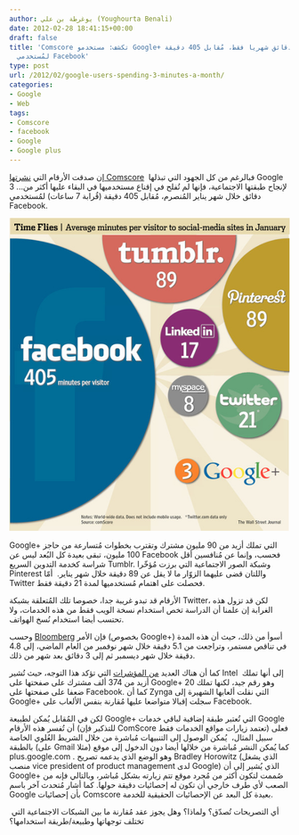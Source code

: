 ```yaml
---
author: يوغرطة بن علي (Youghourta Benali)
date: 2012-02-28 18:41:15+00:00
draft: false
title: 'Comscore تكشف: مستخدمو Google+ يقضون عليها 3 دقائق شهريا فقط، مُقابل 405 دقيقة
  لمُستخدمي Facebook'
type: post
url: /2012/02/google-users-spending-3-minutes-a-month/
categories:
- Google
- Web
tags:
- Comscore
- facebook
- Google
- Google plus
---
```


إن صدقت الأرقام التي [نشرتها Comscore](http://online.wsj.com/article/SB10001424052970204653604577249341403742390.html)  فبالرغم من كل الجهود التي تبذلها Google لإنجاح طبقتها الاجتماعية، فإنها لم تُفلح في إقناع مستخدميها في البقاء عليها أكثر من... 3 دقائق خلال شهر يناير المُنصرم، مُقابل 405 دقيقة (قُرابة 7 ساعات) لمُستخدمي Facebook.




[![صورة بيانية عن الوقت الذي يقضيه المُستخدمون على مختلف المواقع الاجتماعية خلال شهر يناير 2001 حسب كوم سكور](Comscore-Average-minutes-per-visitor-to-social-media-site-in-january.jpg)
](Comscore-Average-minutes-per-visitor-to-social-media-site-in-january.jpg)




Google+ التي تملك أزيد من 90 مليون مشترك وتقترب بخطوات مُتسارعة من حاجز 100 مليون، تبقى بعيدة كل البُعد ليس عن Facebook فحسب، وإنما عن مُنافسين أقل شراسة كخدمة التدوين السريع Tumblr. وشبكة الصور الاجتماعية التي برزت مُؤخّرا Pinterest واللتان قضى عليهما الزوّار ما لا يقل عن 89 دقيقة خلال شهر يناير.  أمّا Twitter فحصلت على اهتمام مُستخدميها لمدة 21 دقيقة فقط.




الأرقام قد تبدو غريبة جدا، خصوصا تلك المُتعلقة بشبكة Twitter، لكن قد تزول هذه الغرابة إن علمنا أن الدراسة تخص استخدام نسخة الويب فقط من هذه الخدمات، ولا تحتسب أيضا استخدام نُسخ الهواتف.




وحسب [Bloomberg](http://www.bloomberg.com/news/2012-02-28/google-users-spent-less-time-on-site-in-january-comscore-finds.html) فإن الأمر (بخصوص Google+) أسوأ من ذلك، حيث أن هذه المدة في تناقص مستمر، وتراجعت من 5.1 دقيقة خلال شهر نوفمبر من العام الماضي، إلى 4.8 دقيقة خلال شهر ديسمبر ثم إلى 3 دقائق بعد شهر من ذلك.




كما أن هناك العديد [من المؤشرات](http://online.wsj.com/article/SB10001424052970204653604577249341403742390.html) التي تؤكد هذا التوجه، حيث تُشير Intel إلى أنها تملك  أزيد من 374 ألف مشترك على صفحتها على Google+ وهو رقم جيد، لكنها تملك 20 ضعفا على صفحتها على Facebook. كما أن Zynga التي نقلت ألعابها الشهيرة إلى Google+ سجلت إقبالا متواضعا عليها مُقارنة بنفس الألعاب على Facebook.




لكن في المُقابل يُمكن لطبيعة Google+ التي تُعتبر طبقة إضافية لباقي خدمات Google أن تُفسر هذه الأرقام (للتذكير فإن ComScore تعتمد زيارات مواقع الخدمات فقط) فعلى سبيل المثال،  يُمكن الوصول إلى التنبيهات مُباشرة من خلال الشريط العُلوي الخاصة بالطبقة (على Gmail مثلا) كما يُمكن النشر مُباشرة من خلالها أيضا دون الدخول إلى موقع plus.google.com . وهو الوضع الذي يدعمه تصريح Bradley Horowitz (الذي يشغل منصب vice president of product management لدى Google) الذي يُشير إلى أن Google+ صُممت لتكون أكثر من مُجرد موقع تتم زيارته بشكل مُباشر، وبالتالي فإنه من الصعب لأي طرف خارجي أن تكون له إحصائيات دقيقة حولها. كما أشار مُتحدث آخر باسم Google بأن إحصائيات Comscore بعيدة كل البعد عن الإحصائيات الحقيقية للخدمة.




 أي التصريحات تُصدّق؟ ولماذا؟ وهل يجوز عقد مُقارنة ما بين الشبكات الاجتماعية التي تختلف توجهاتها وطبيعة/طريقة استخدامها؟
